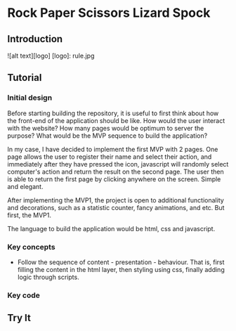 # Rock Paper Scissors Lizard Spock


## Introduction

![alt text][logo]
[logo]: rule.jpg

## Tutorial

### Initial design

Before starting building the repository, it is useful to first think about how the front-end of the application should be like. How would the user interact with the website? How many pages would be optimum to server the purpose? What would be the MVP sequence to build the application?

In my case, I have decided to implement the first MVP with 2 pages. One page allows the user to register their name and select their action, and immediately after they have pressed the icon, javascript will randomly select computer's action and return the result on the second page. The user then is able to return the first page by clicking anywhere on the screen. Simple and elegant.

After implementing the MVP1, the project is open to additional functionality and decorations, such as a statistic counter, fancy animations, and etc. But first, the MVP1.

The language to build the application would be html, css and javascript.


### Key concepts

* Follow the sequence of content - presentation - behaviour. That is, first filling the content in the html layer, then styling using css, finally adding logic through scripts.


### Key code


## Try It